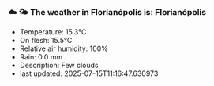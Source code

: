 ### ☁️ 🌤️  The weather in Florianópolis is: Florianópolis

- Temperature: 15.3°C
- On flesh: 15.5°C
- Relative air humidity: 100%
- Rain: 0.0 mm
- Description: Few clouds
- last updated: 2025-07-15T11:16:47.630973
